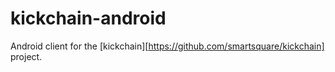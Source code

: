 # kickchain-android

Android client for the [kickchain][https://github.com/smartsquare/kickchain] project.